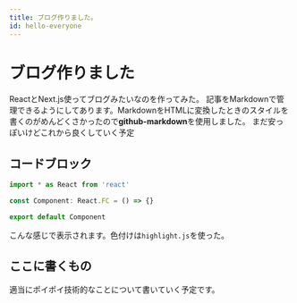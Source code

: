 ```yaml
---
title: ブログ作りました。
id: hello-everyone
---
```


# ブログ作りました

ReactとNext.js使ってブログみたいなのを作ってみた。
記事をMarkdownで管理できるようにしてあります。MarkdownをHTMLに変換したときのスタイルを書くのがめんどくさかったので**github-markdown**を使用しました。
まだ安っぽいけどこれから良くしていく予定

## コードブロック

```typescript
import * as React from 'react'

const Component: React.FC = () => {}

export default Component
```

こんな感じで表示されます。色付けは`highlight.js`を使った。

## ここに書くもの

適当にポイポイ技術的なことについて書いていく予定です。
